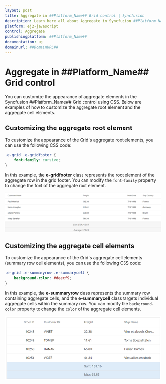 ```yaml
---
layout: post
title: Aggregate in ##Platform_Name## Grid control | Syncfusion
description: Learn here all about Aggregate in Syncfusion ##Platform_Name## Grid control of Syncfusion Essential JS 2 and more.
platform: ej2-javascript
control: Aggregate 
publishingplatform: ##Platform_Name##
documentation: ug
domainurl: ##DomainURL##
---
```


# Aggregate in ##Platform_Name## Grid control

You can customize the appearance of aggregate elements in the Syncfusion ##Platform_Name## Grid control using CSS. Below are examples of how to customize the aggregate root element and the aggregate cell elements.

## Customizing the aggregate root element

To customize the appearance of the Grid's aggregate root elements, you can use the following CSS code:

```css
.e-grid .e-gridfooter {
    font-family: cursive;
}
```

In this example, the **e-gridfooter** class represents the root element of the aggregate row in the grid footer. You can modify the `font-family` property to change the font of the aggregate root element.

![Customize aggregate root element](../images/aggregate-root-element.png)

## Customizing the aggregate cell elements

To customize the appearance of the Grid's aggregate cell elements (summary row cell elements), you can use the following CSS code:

```css
.e-grid .e-summaryrow .e-summarycell {
    background-color: #deecf9;
}
```

In this example, the **e-summaryrow** class represents the summary row containing aggregate cells, and the **e-summarycell** class targets individual aggregate cells within the summary row. You can modify the `background-color` property to change the `color` of the aggregate cell elements.

![Customize aggregate cell element](../images/aggregate-cell-element.png)
